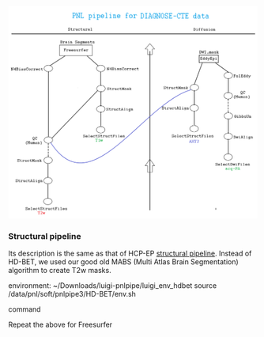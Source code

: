 
![](cte_pipeline.png)

### Structural pipeline

Its description is the same as that of HCP-EP [structural pipeline](https://github.com/pnlbwh/luigi-pnlpipe/blob/hcp/docs/Process_HCP-EP_data.md#structural-pipeline).
Instead of HD-BET, we used our good old MABS (Multi Atlas Brain Segmentation) algorithm to create T2w masks.



environment: ~/Downloads/luigi-pnlpipe/luigi_env_hdbet
source /data/pnl/soft/pnlpipe3/HD-BET/env.sh

command


Repeat the above for Freesurfer

